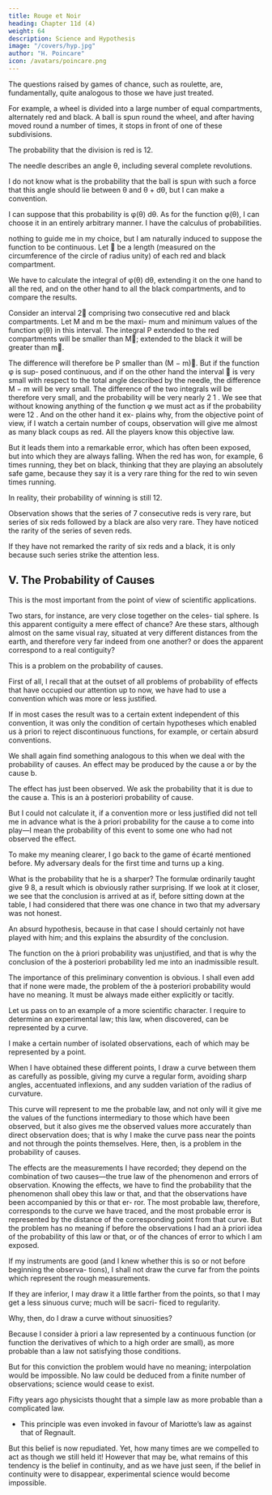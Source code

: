 ```yaml
---
title: Rouge et Noir
heading: Chapter 11d (4)
weight: 64
description: Science and Hypothesis
image: "/covers/hyp.jpg"
author: "H. Poincare"
icon: /avatars/poincare.png
---
```



The questions raised by games of chance, such as roulette, are, fundamentally, quite analogous to those we have just treated. 

For example, a wheel is divided into a large number of equal compartments, alternately red and black. A ball is spun round the wheel, and after having moved round a number of times, it stops in front of one of these subdivisions.

The probability that the division is red is 12. 

The needle describes an angle θ, including several complete revolutions.

I do not know what is the probability that the ball is spun with such a force that this angle should lie between θ and θ + dθ, but I can make a convention. 

I can suppose that this probability is φ(θ) dθ. As for the function φ(θ), I can choose it in an entirely arbitrary manner. I have the calculus of probabilities.

nothing to guide me in my choice, but I am naturally induced to suppose the function to be continuous. Let  be
a length (measured on the circumference of the circle of radius unity) of each red and black compartment. 

We have to calculate the integral of φ(θ) dθ, extending it on the one hand to all the red, and on the other hand to
all the black compartments, and to compare the results. 

Consider an interval 2 comprising two consecutive red and black compartments. Let M and m be the maxi-
mum and minimum values of the function φ(θ) in this interval. The integral P extended to the red compartments
will be smaller than M; extended to the black it will be greater than
m. 

The difference will therefore be
P
smaller than (M − m). But if the function φ is sup-
posed continuous, and if on the other hand the interval 
is very small with respect to the total angle described by
the needle, the difference M − m will be very small. The
difference of the two integrals will be therefore very small,
and the probability will be very nearly 2 1 . We see that
without knowing anything of the function φ we must act
as if the probability were 12 . And on the other hand it ex-
plains why, from the objective point of view, if I watch a
certain number of coups, observation will give me almost
as many black coups as red. All the players know this objective law. 

But it leads them into a remarkable error, which has often been exposed, but into which they are
always falling. When the red has won, for example, 6 times running, they bet on black, thinking that they are
playing an absolutely safe game, because they say it is a
very rare thing for the red to win seven times running. 

In reality, their probability of winning is still 12. 

Observation shows that the series of 7 consecutive reds is very rare, but series of six reds followed by a black are
also very rare. They have noticed the rarity of the series of seven reds. 

If they have not remarked the rarity of six reds and a black, it is only because such series strike the attention less.


## V. The Probability of Causes

This is the most important from the point of view of scientific applications. 

Two stars, for instance, are very close together on the celes-
tial sphere. Is this apparent contiguity a mere effect of
chance? Are these stars, although almost on the same
visual ray, situated at very different distances from the
earth, and therefore very far indeed from one another? or
does the apparent correspond to a real contiguity? 

This is a problem on the probability of causes.

First of all, I recall that at the outset of all problems of probability of effects that have occupied our attention
up to now, we have had to use a convention which was
more or less justified.

If in most cases the result was to a certain extent independent of this convention, it was
only the condition of certain hypotheses which enabled
us à priori to reject discontinuous functions, for example,
or certain absurd conventions. 

We shall again find something analogous to this when we deal with the probability
of causes. An effect may be produced by the cause a or
by the cause b. 

The effect has just been observed. We ask the probability that it is due to the cause a. This
is an à posteriori probability of cause. 

But I could not calculate it, if a convention more or less justified did not
tell me in advance what is the à priori probability for
the cause a to come into play—I mean the probability of
this event to some one who had not observed the effect.

To make my meaning clearer, I go back to the game of écarté mentioned before. My adversary deals for the first
time and turns up a king. 

What is the probability that he is a sharper? The formulæ ordinarily taught give 9 8, a result which is obviously rather surprising. If we look at it closer, we see that the conclusion is arrived at as if,
before sitting down at the table, I had considered that
there was one chance in two that my adversary was not honest. 

An absurd hypothesis, because in that case I should certainly not have played with him; and this explains the absurdity of the conclusion. 

The function on the à priori probability was unjustified, and that is why the conclusion of the à posteriori probability led me into an inadmissible result. 

The importance of this preliminary convention is obvious. I shall even add that if none
were made, the problem of the à posteriori probability
would have no meaning. It must be always made either
explicitly or tacitly.

Let us pass on to an example of a more scientific character. I require to determine an experimental law;
this law, when discovered, can be represented by a curve.

I make a certain number of isolated observations, each of which may be represented by a point. 

When I have obtained these different points, I draw a curve between them as carefully as possible, giving my curve a regular
form, avoiding sharp angles, accentuated inflexions, and any sudden variation of the radius of curvature. 

This curve will represent to me the probable law, and not only will it give me the values of the functions intermediary to
those which have been observed, but it also gives me the observed values more accurately than direct observation
does; that is why I make the curve pass near the points and not through the points themselves.
Here, then, is a problem in the probability of causes.

The effects are the measurements I have recorded; they depend on the combination of two causes—the true law
of the phenomenon and errors of observation. Knowing the effects, we have to find the probability that the
phenomenon shall obey this law or that, and that the observations have been accompanied by this or that er-
ror. The most probable law, therefore, corresponds to the
curve we have traced, and the most probable error is represented by the distance of the corresponding point from
that curve. But the problem has no meaning if before the observations I had an à priori idea of the probability
of this law or that, or of the chances of error to which
I am exposed. 

If my instruments are good (and I knew whether this is so or not before beginning the observa-
tions), I shall not draw the curve far from the points
which represent the rough measurements. 

If they are inferior, I may draw it a little farther from the points, so
that I may get a less sinuous curve; much will be sacri-
ficed to regularity.

Why, then, do I draw a curve without sinuosities?

Because I consider à priori a law represented by a continuous function (or function the derivatives of which to a high order are small), as more probable than a law not satisfying those conditions. 

But for this conviction the problem would have no meaning; interpolation would be impossible. No law could be deduced from a finite number of observations; science would cease to exist. 

Fifty years ago physicists thought that a simple law as more probable than a complicated law. 
- This principle was even invoked in favour of Mariotte’s law as against that of Regnault. 

But this belief is now repudiated. Yet, how many times are we compelled to act as though we still held it! However
that may be, what remains of this tendency is the belief in continuity, and as we have just seen, if the belief in
continuity were to disappear, experimental science would become impossible.

